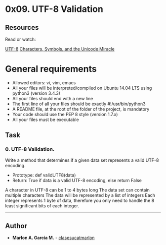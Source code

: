 # 0x09. UTF-8 Validation

## Resources

Read or watch:

[UTF-8](https://en.wikipedia.org/wiki/UTF-8)
[Characters, Symbols, and the Unicode Miracle](https://www.youtube.com/watch?v=MijmeoH9LT4)

# General requirements

- Allowed editors: vi, vim, emacs
- All your files will be interpreted/compiled on Ubuntu 14.04 LTS using python3 (version 3.4.3)
- All your files should end with a new line
- The first line of all your files should be exactly #!/usr/bin/python3
- A README file, at the root of the folder of the project, is mandatory
- Your code should use the PEP 8 style (version 1.7.x)
- All your files must be executable

## Task

### 0. UTF-8 Validation.

Write a method that determines if a given data set represents a valid UTF-8 encoding.

- Prototype: def validUTF8(data)
- Return: True if data is a valid UTF-8 encoding, else return False

A character in UTF-8 can be 1 to 4 bytes long
The data set can contain multiple characters
The data will be represented by a list of integers
Each integer represents 1 byte of data, therefore you only need to handle the 8 least significant bits of each integer.

--- 
## Author 
* **Marlon A. Garcia M.** - [clasesucatmarlon](https://github.com/clasesucatmarlon)